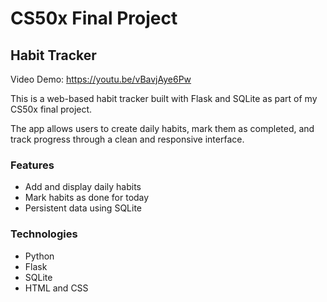# CS50x Final Project

## Habit Tracker

Video Demo: https://youtu.be/vBavjAye6Pw

This is a web-based habit tracker built with Flask and SQLite as part of my CS50x final project.

The app allows users to create daily habits, mark them as completed, and track progress through a clean and responsive interface.

### Features

- Add and display daily habits
- Mark habits as done for today
- Persistent data using SQLite

### Technologies

- Python
- Flask
- SQLite
- HTML and CSS
